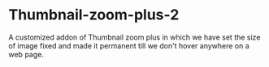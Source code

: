# Thumbnail-zoom-plus-2
A customized addon of Thumbnail zoom plus in  which we have set the size of image fixed and made it permanent till we don't hover anywhere on a web page.
